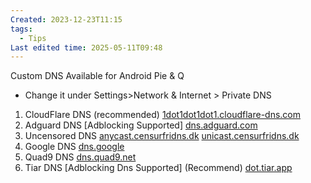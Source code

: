 ```yaml
---
Created: 2023-12-23T11:15
tags:
  - Tips
Last edited time: 2025-05-11T09:48
---
```

Custom DNS Available for Android Pie & Q
- Change it under Settings>Network & Internet > Private DNS
1. CloudFlare DNS (recommended)
[1dot1dot1dot1.cloudflare-dns.com](http://1dot1dot1dot1.cloudflare-dns.com/)
2. Adguard DNS [Adblocking Supported]
[dns.adguard.com](http://dns.adguard.com/)
3. Uncensored DNS
[anycast.censurfridns.dk](http://anycast.censurfridns.dk/)
[unicast.censurfridns.dk](http://unicast.censurfridns.dk/)
4. Google DNS
[dns.google](http://dns.google/)
5. Quad9 DNS
[dns.quad9.net](http://dns.quad9.net/)
6. Tiar DNS [Adblocking Dns Supported] (Recommend)
[dot.tiar.app](http://dot.tiar.app/)